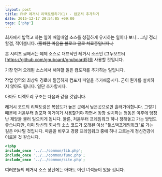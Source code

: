 ```yaml
---
layout: post
title: PHP 레거시 리팩토링하기(1) - 컴포저 추가하기
date: 2015-12-17 20:54:05 +09:00
tags: ['php']
---
```


회사에서 밥먹고 하는 일이 매일매일 소스를 청결하게 유지하는 일이다 보니.. 그냥 정리할겸,
적어봅니다. ~~(황폐한 마음을 블로그 글로 치료중입니다..)~~

본 시리즈 글에서는 예제 소스로 대표적인 레거시 소스인 (그누보드5)[https://github.com/gnuboard/gnuboard5]를 사용할 것입니다.


가장 먼저 오래된 소스에서 해야할 일은 컴포저를 추가하는 일입니다.

작업 영역의 최상위 경로에 깔끔하게 컴포저 파일을 추가해줍시다. 굳이 뭔가를 설치하지 않아도 됩니다. 일단 추가합시다.

아마도 디렉토리 구조는 다음과 같을 것입니다.


레거시 코드의 리팩토링은 복잡도가 높은 곳에서 낮은곳으로만 흘러가야합니다. 그렇기 때문에
처음부터 컴포저 이거이거 사용할거야 하면서 왕창 설치하는 행동은 이후에 엄청난 재앙을
불러 일으키게 됩니다. 물론, 처음부터 프레임워크 하나 정해놓고 가는 방법도 좋습니다만,
이미 당신의 회사의 소스 코드가 오래된 이상 "풀스택프레임워크"로 가는 길은 머나멀 것입니다.
마음을 비우고 경량 프레임워크 중에 하나 고르는게 정신건강에 이로울 것 같습니다.


```php
<?php
include_once '../../common/lib.php';
include_once '../../common/func.php';
include_once '../../common/site.php';

```

여러분들의 레거시 소스 상단에는 아마도 이런 녀석들이 있을 겁니다. 
